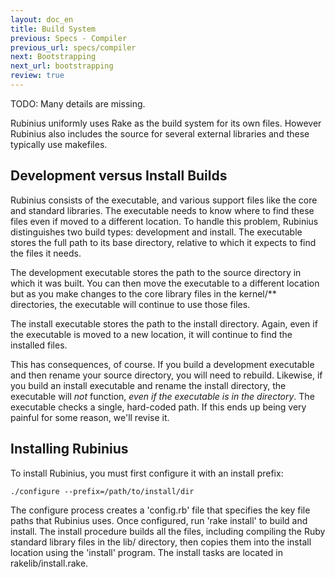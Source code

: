 ```yaml
---
layout: doc_en
title: Build System
previous: Specs - Compiler
previous_url: specs/compiler
next: Bootstrapping
next_url: bootstrapping
review: true
---
```


TODO: Many details are missing.

Rubinius uniformly uses Rake as the build system for its own files. However
Rubinius also includes the source for several external libraries and these
typically use makefiles.


## Development versus Install Builds

Rubinius consists of the executable, and various support files like the core
and standard libraries. The executable needs to know where to find these files
even if moved to a different location. To handle this problem, Rubinius
distinguishes two build types: development and install. The executable stores
the full path to its base directory, relative to which it expects to find the
files it needs.

The development executable stores the path to the source directory in which it
was built. You can then move the executable to a different location but as you
make changes to the core library files in the kernel/\*\* directories, the
executable will continue to use those files.

The install executable stores the path to the install directory. Again, even if
the executable is moved to a new location, it will continue to find the
installed files.

This has consequences, of course. If you build a development executable and then
rename your source directory, you will need to rebuild. Likewise, if you build an
install executable and rename the install directory, the executable will *not*
function, *even if the executable is in the directory*. The executable checks a
single, hard-coded path. If this ends up being very painful for some reason,
we'll revise it.


## Installing Rubinius

To install Rubinius, you must first configure it with an install prefix:

    ./configure --prefix=/path/to/install/dir

The configure process creates a 'config.rb' file that specifies the key file
paths that Rubinius uses. Once configured, run 'rake install' to build and
install. The install procedure builds all the files, including compiling the
Ruby standard library files in the lib/ directory, then copies them into the
install location using the 'install' program. The install tasks are located in
rakelib/install.rake.
